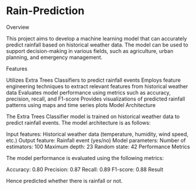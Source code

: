 # Rain-Prediction
Overview

This project aims to develop a machine learning model that can accurately predict rainfall based on historical weather data. The model can be used to support decision-making in various fields, such as agriculture, urban planning, and emergency management.

Features

Utilizes Extra Trees Classifiers to predict rainfall events Employs feature engineering techniques to extract relevant features from historical weather data Evaluates model performance using metrics such as accuracy, precision, recall, and F1-score Provides visualizations of predicted rainfall patterns using maps and time series plots Model Architecture

The Extra Trees Classifier model is trained on historical weather data to predict rainfall events. The model architecture is as follows:

Input features: Historical weather data (temperature, humidity, wind speed, etc.) Output feature: Rainfall event (yes/no) Model parameters: Number of estimators: 100 Maximum depth: 23 Random state: 42 Performance Metrics

The model performance is evaluated using the following metrics:

Accuracy: 0.80 Precision: 0.87 Recall: 0.89 F1-score: 0.88 Result

Hence predicted whether there is rainfall or not.

